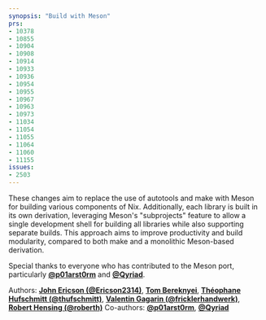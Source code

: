 ```yaml
---
synopsis: "Build with Meson"
prs:
- 10378
- 10855
- 10904
- 10908
- 10914
- 10933
- 10936
- 10954
- 10955
- 10967
- 10963
- 10973
- 11034
- 11054
- 11055
- 11064
- 11060
- 11155
issues:
- 2503
---
```


These changes aim to replace the use of autotools and make with Meson for building various components of Nix. Additionally, each library is built in its own derivation, leveraging Meson's "subprojects" feature to allow a single development shell for building all libraries while also supporting separate builds. This approach aims to improve productivity and build modularity, compared to both make and a monolithic Meson-based derivation.

Special thanks to everyone who has contributed to the Meson port, particularly [**@p01arst0rm**](https://github.com/p01arst0rm) and [**@Qyriad**](https://github.com/Qyriad).

Authors: [**John Ericson (@Ericson2314)**](https://github.com/Ericson2314), [**Tom Bereknyei**](https://github.com/tomberek), [**Théophane Hufschmitt (@thufschmitt)**](https://github.com/thufschmitt), [**Valentin Gagarin (@fricklerhandwerk)**](https://github.com/fricklerhandwerk), [**Robert Hensing (@roberth)**](https://github.com/roberth)
Co-authors: [**@p01arst0rm**](https://github.com/p01arst0rm), [**@Qyriad**](https://github.com/Qyriad)
